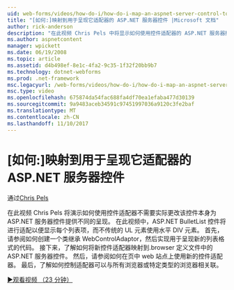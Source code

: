 ```yaml
---
uid: web-forms/videos/how-do-i/how-do-i-map-an-aspnet-server-control-to-the-adaptor-used-to-render-it
title: "[如何:]映射到用于呈现它适配器的 ASP.NET 服务器控件 |Microsoft 文档"
author: rick-anderson
description: "在此视频 Chris Pels 中将显示如何使用控件适配器的 ASP.NET 服务器控件为提供不同的呈现，而无需实际更改 c..."
ms.author: aspnetcontent
manager: wpickett
ms.date: 06/19/2008
ms.topic: article
ms.assetid: d4b498ef-8e1c-4fa2-9c35-1f32f20bb9b7
ms.technology: dotnet-webforms
ms.prod: .net-framework
msc.legacyurl: /web-forms/videos/how-do-i/how-do-i-map-an-aspnet-server-control-to-the-adaptor-used-to-render-it
msc.type: video
ms.openlocfilehash: 675874da54fac688fa4df70ea1efaba477d30139
ms.sourcegitcommit: 9a9483aceb34591c97451997036a9120c3fe2baf
ms.translationtype: MT
ms.contentlocale: zh-CN
ms.lasthandoff: 11/10/2017
---
```

<a name="how-do-i-map-an-aspnet-server-control-to-the-adaptor-used-to-render-it"></a>[如何:]映射到用于呈现它适配器的 ASP.NET 服务器控件
====================
通过[Chris Pels](https://twitter.com/chrispels)

在此视频 Chris Pels 将演示如何使用控件适配器不需要实际更改该控件本身为 ASP.NET 服务器控件提供不同的呈现。 在此视频中，ASP.NET BulletList 控件将进行适配以便显示每个列表项，而不传统的 UL 元素使用水平 DIV 元素。 首先，请参阅如何创建一个类继承 WebControlAdaptor，然后实现用于呈现新的列表格式的代码。 接下来，了解如何将新控件适配器映射到.browser 定义文件中的 ASP.NET 服务器控件。 然后，请参阅如何在页中 web 站点上使用新的控件适配器。 最后，了解如何控制适配器可以与所有浏览器或特定类型的浏览器相关联。

[&#9654;观看视频 （23 分钟）](https://channel9.msdn.com/Blogs/ASP-NET-Site-Videos/how-do-i-map-an-aspnet-server-control-to-the-adaptor-used-to-render-it)

